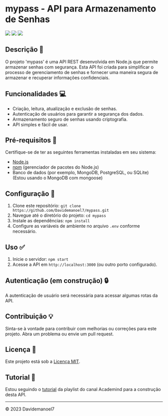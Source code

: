 # mypass - API para Armazenamento de Senhas
<div>
    <img src="https://img.shields.io/badge/Node%20js-339933?style=for-the-badge&logo=nodedotjs&logoColor=white"/>
    <img src="https://img.shields.io/badge/Express%20js-000000?style=for-the-badge&logo=express&logoColor=white"/>
    <img src="https://img.shields.io/badge/MongoDB-4EA94B?style=for-the-badge&logo=mongodb&logoColor=white"/>
</div>

## Descrição :key:
O projeto 'mypass' é uma API REST desenvolvida em Node.js que permite armazenar senhas com segurança. Esta API foi criada para simplificar o processo de gerenciamento de senhas e fornecer uma maneira segura de armazenar e recuperar informações confidenciais.
## Funcionalidades :computer:
- Criação, leitura, atualização e exclusão de senhas.
- Autenticação de usuários para garantir a segurança dos dados.
- Armazenamento seguro de senhas usando criptografia.
- API simples e fácil de usar.

## Pré-requisitos :small_blue_diamond:
Certifique-se de ter as seguintes ferramentas instaladas em seu sistema:
- [Node.js](https://nodejs.org/)
- [npm](https://www.npmjs.com/) (gerenciador de pacotes do Node.js)
- Banco de dados (por exemplo, MongoDB, PostgreSQL, ou SQLite) (Estou usando o MongoDB com mongoose)

## Configuração :wrench:
1. Clone este repositório: `git clone https://github.com/Davidemanoel7/mypass.git`
2. Navegue até o diretório do projeto: `cd mypass`
3. Instale as dependências: `npm install`
4. Configure as variáveis de ambiente no arquivo `.env` conforme necessário.

## Uso :white_check_mark:
1. Inicie o servidor: `npm start`
2. Acesse a API em `http://localhost:3000` (ou outro porto configurado).

## Autenticação (em construção) :lock:
A autenticação de usuário será necessária para acessar algumas rotas da API.

## Contribuição :bulb:

Sinta-se à vontade para contribuir com melhorias ou correções para este projeto. Abra um problema ou envie um pull request.

## Licença :scroll:
Este projeto está sob a [Licença MIT](LICENSE).

## Tutorial :paperclip:
Estou seguindo o <a href="https://www.youtube.com/playlist?list=PL55RiY5tL51q4D-B63KBnygU6opNPFk_q" target="_blank">tutorial</a> da playlist do canal Academind para a construção desta API.

---

© 2023 Davidemanoel7